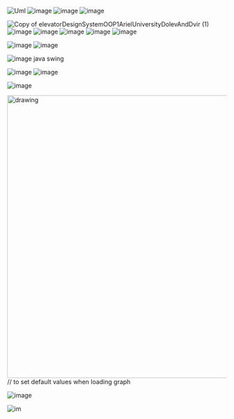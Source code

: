 ![Uml](https://user-images.githubusercontent.com/62290677/142245926-8ac89962-1e82-462f-84ef-4c57f816919d.png)
![image](https://user-images.githubusercontent.com/62290677/142257395-ef2f77ce-8f80-451d-bf66-ecc619fad5d4.png)
![image](https://user-images.githubusercontent.com/62290677/142257562-40a00e03-f9fb-404c-b1aa-2f0ab0c4c412.png)
![image](https://user-images.githubusercontent.com/62290677/142257788-c5ca8601-89b5-4b1f-a635-8f1962c97417.png)

![Copy of elevatorDesignSystemOOP1ArielUniversityDolevAndDvir (1)](https://user-images.githubusercontent.com/62290677/142478335-138fa53b-ea16-418f-b1d8-1177a92a08a3.png)
![image](https://user-images.githubusercontent.com/62290677/145835672-1bc803cf-2fe3-4112-8acd-d0b05bec9d07.png)
![image](https://user-images.githubusercontent.com/62290677/145838786-a347efae-cffb-46c5-8739-0e6f15d4db62.png)
![image](https://user-images.githubusercontent.com/62290677/145842349-855db9ff-1741-46e3-b9c2-13a4a3504514.png)
![image](https://user-images.githubusercontent.com/62290677/145845800-9c050735-7684-48b7-ad0e-6c0e1abae2c6.png)
![image](https://user-images.githubusercontent.com/62290677/145846306-fbfe323c-cb5d-4f66-950d-27cf5c1f2825.png)


![image](https://user-images.githubusercontent.com/62290677/145862548-cde34cd1-3f64-41d5-aaf1-ac7c3c52875c.png)
![image](https://user-images.githubusercontent.com/62290677/145862588-5ed1fe57-5f58-4d66-ba18-220845349dd1.png)


![image](https://user-images.githubusercontent.com/62290677/145863194-30b79cdb-e957-4d74-827d-ed5a0fbc3182.png)
java swing


![image](https://user-images.githubusercontent.com/62290677/145863323-fe00d6b0-bb6f-41e8-9244-c7ba3e4e81a8.png)
![image](https://user-images.githubusercontent.com/62290677/145863573-33f5abd1-122c-4df4-9b18-9f69967c3aec.png)

![image](https://user-images.githubusercontent.com/62290677/146029438-b362acb8-3da2-4181-893c-aa9820e1ca57.png)

<img src="https://user-images.githubusercontent.com/62290677/146029438-b362acb8-3da2-4181-893c-aa9820e1ca57.png" alt="drawing" width="650"/>
// to set default values when loading graph





![image](https://user-images.githubusercontent.com/62290677/147110925-fc31895e-d254-428f-af76-4840fd4f8d05.png)

![im](https://user-images.githubusercontent.com/62290677/147208749-76606e28-455c-4c6c-80fc-220ce51c21d7.jpg)
